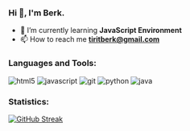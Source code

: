 ### Hi 👋, I'm Berk.

- 🌱 I’m currently learning **JavaScript Environment**
- 📫 How to reach me **tiritberk@gmail.com**

### Languages and Tools:

<div>
  <img alt="html5" src="https://img.shields.io/badge/HTML5-E34F26?style=for-the-badge&logo=html5&logoColor=white" />
  <img alt="javascript" src="https://img.shields.io/badge/JavaScript-323330?style=for-the-badge&logo=javascript&logoColor=F7DF1E" />
  <img alt="git" src="https://img.shields.io/badge/GitHub-100000?style=for-the-badge&logo=github&logoColor=white" />
  <img alt="python" src="https://img.shields.io/badge/Python-FFD43B?style=for-the-badge&logo=python&logoColor=darkgreen" />	
  <img alt="java" src="https://img.shields.io/badge/Java-ED8B00?style=for-the-badge&logo=java&logoColor=white" />
</div>

### Statistics:

[![GitHub Streak](https://github-readme-streak-stats.herokuapp.com?user=berktirit&theme=dark&hide_border=true)](https://git.io/streak-stats)
